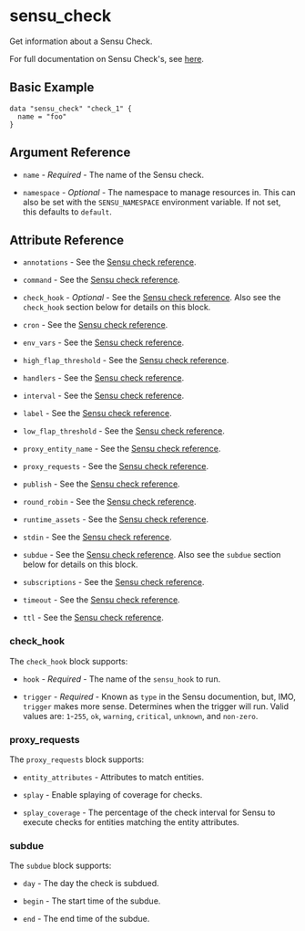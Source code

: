 # sensu_check

Get information about a Sensu Check.

For full documentation on Sensu Check's, see [here](https://docs.sensu.io/sensu-go/latest/reference/checks).

## Basic Example

```hcl
data "sensu_check" "check_1" {
  name = "foo"
}
```

## Argument Reference

* `name` - *Required* - The name of the Sensu check.

* `namespace` - *Optional* - The namespace to manage resources in. This can
  also be set with the `SENSU_NAMESPACE` environment variable. If not set,
  this defaults to `default`.

## Attribute Reference

* `annotations` - See the [Sensu check reference](https://docs.sensu.io/sensu-go/latest/reference/checks/#metadata-attributes).

* `command` - See the [Sensu check reference](https://docs.sensu.io/sensu-go/latest/reference/checks/#check-attributes).

* `check_hook` - *Optional* - See the [Sensu check reference](https://docs.sensu.io/sensu-go/latest/reference/checks/#check-attributes).
  Also see the `check_hook` section below for details on this block.

* `cron` - See the [Sensu check reference](https://docs.sensu.io/sensu-go/latest/reference/checks/#check-attributes).

* `env_vars` - See the [Sensu check reference](https://docs.sensu.io/sensu-go/latest/reference/checks/#check-attributes).

* `high_flap_threshold` - See the [Sensu check reference](https://docs.sensu.io/sensu-go/latest/reference/checks/#check-attributes).

* `handlers` - See the [Sensu check reference](https://docs.sensu.io/sensu-go/latest/reference/checks/#check-attributes).

* `interval` - See the [Sensu check reference](https://docs.sensu.io/sensu-go/latest/reference/checks/#check-attributes).

* `label` - See the [Sensu check reference](https://docs.sensu.io/sensu-go/latest/reference/checks/#metadata-attributes).

* `low_flap_threshold` - See the [Sensu check reference](https://docs.sensu.io/sensu-go/latest/reference/checks/#check-attributes).

* `proxy_entity_name` - See the [Sensu check reference](https://docs.sensu.io/sensu-go/latest/reference/checks/#check-attributes).

* `proxy_requests` - See the [Sensu check reference](https://docs.sensu.io/sensu-go/latest/reference/checks/#check-attributes).

* `publish` - See the [Sensu check reference](https://docs.sensu.io/sensu-go/latest/reference/checks/#check-attributes).

* `round_robin` - See the [Sensu check reference](https://docs.sensu.io/sensu-go/latest/reference/checks/#check-attributes).

* `runtime_assets` - See the [Sensu check reference](https://docs.sensu.io/sensu-go/latest/reference/checks/#check-attributes).

* `stdin` - See the [Sensu check reference](https://docs.sensu.io/sensu-go/latest/reference/checks/#check-attributes).

* `subdue` - See the [Sensu check reference](https://docs.sensu.io/sensu-go/latest/reference/checks/#check-attributes).
  Also see the `subdue` section below for details on this block.

* `subscriptions` - See the [Sensu check reference](https://docs.sensu.io/sensu-go/latest/reference/checks/#check-attributes).

* `timeout` - See the [Sensu check reference](https://docs.sensu.io/sensu-go/latest/reference/checks/#check-attributes).

* `ttl` - See the [Sensu check reference](https://docs.sensu.io/sensu-go/latest/reference/checks/#check-attributes).

### check_hook

The `check_hook` block supports:

* `hook` - *Required* - The name of the `sensu_hook` to run.

* `trigger` - *Required* - Known as `type` in the Sensu documention, but, IMO,
  `trigger` makes more sense. Determines when the trigger will run. Valid values
  are: `1`-`255`, `ok`, `warning`, `critical`, `unknown`, and `non-zero`.

### proxy_requests

The `proxy_requests` block supports:

* `entity_attributes` - Attributes to match entities.

* `splay` - Enable splaying of coverage for checks.

* `splay_coverage` - The percentage of the check interval for Sensu to execute
  checks for entities matching the entity attributes.

### subdue

The `subdue` block supports:

* `day` - The day the check is subdued.

* `begin` - The start time of the subdue.

* `end` - The end time of the subdue.
